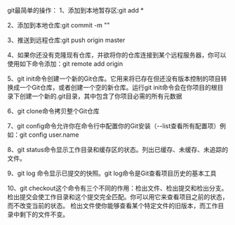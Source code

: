 git最简单的操作：
1、添加到本地暂存区:git add *

2、添加到本地仓库:git commit -m ""

3、推送到远程仓库:git push origin master 

4、如果你还没有克隆现有仓库，并欲将你的仓库连接到某个远程服务器，你可以使用如下命令添加：git remote add origin <server>

5、git init命令创建一个新的Git仓库。它用来将已存在但还没有版本控制的项目转换成一个Git仓库，或者创建一个空的新仓库。运行git init命令会在你项目的根目录下创建一个新的.git目录，其中包含了你项目必需的所有元数据

6、git clone命令拷贝整个Git仓库

7、git config命令允许你在命令行中配置你的Git安装（--list查看所有配置项）例如：git config user.name <name>

8、git status命令显示工作目录和缓存区的状态。列出已缓存、未缓存、未追踪的文件。

9、git log 命令显示已提交的快照。git log命令是Git查看项目历史的基本工具

10、git checkout这个命令有三个不同的作用：检出文件、检出提交和检出分支。
检出提交会使工作目录和这个提交完全匹配。你可以用它来查看项目之前的状态，而不改变当前的状态。
检出文件使你能够查看某个特定文件的旧版本，而工作目录中剩下的文件不变。

